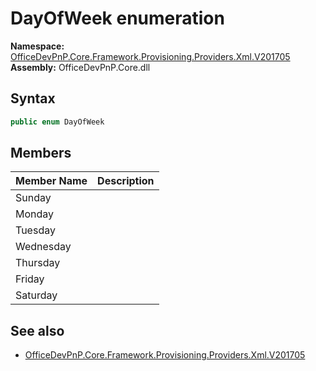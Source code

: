 # DayOfWeek  enumeration
  

**Namespace:** [OfficeDevPnP.Core.Framework.Provisioning.Providers.Xml.V201705](OfficeDevPnP.Core.Framework.Provisioning.Providers.Xml.V201705.md)  
**Assembly:** OfficeDevPnP.Core.dll  
## Syntax
```C#
public enum DayOfWeek
```
## Members
|**Member Name**|**Description**|
|:-----|:-----|
| Sunday | 
| Monday | 
| Tuesday | 
| Wednesday | 
| Thursday | 
| Friday | 
| Saturday | 

## See also
- [OfficeDevPnP.Core.Framework.Provisioning.Providers.Xml.V201705](OfficeDevPnP.Core.Framework.Provisioning.Providers.Xml.V201705.md)

